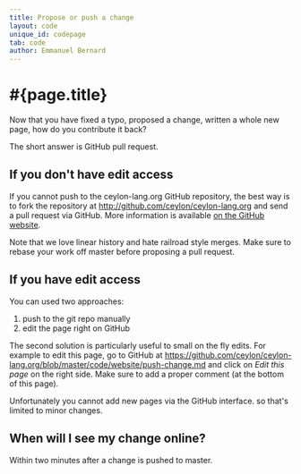 ```yaml
---
title: Propose or push a change
layout: code
unique_id: codepage
tab: code
author: Emmanuel Bernard
---
```

# #{page.title}

Now that you have fixed a typo, proposed a change, written a whole new page,
how do you contribute it back?

The short answer is GitHub pull request.

## If you don't have edit access

If you cannot push to the ceylon-lang.org GitHub repository, the best way is to fork
the repository at <http://github.com/ceylon/ceylon-lang.org> and send a pull request 
via GitHub. More information is available [on the GitHub website](http://help.github.com/send-pull-requests/).

Note that we love linear history and hate railroad style merges. Make sure to rebase your
work off master before proposing a pull request.

## If you have edit access

You can used two approaches:

1. push to the git repo manually
1. edit the page right on GitHub

The second solution is particularly useful to small on the fly edits. For example to
edit this page, go to GitHub at <https://github.com/ceylon/ceylon-lang.org/blob/master/code/website/push-change.md> 
and click on _Edit this page_ on the right side.
Make sure to add a proper comment (at the bottom of this page).

Unfortunately you cannot add new pages via the GitHub interface. so that's limited to 
minor changes.

## When will I see my change online?

Within two minutes after a change is pushed to master.